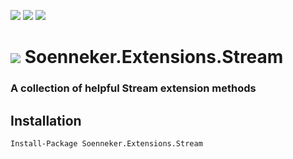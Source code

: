 [![](https://img.shields.io/nuget/v/Soenneker.Extensions.Stream.svg?style=for-the-badge)](https://www.nuget.org/packages/Soenneker.Extensions.Stream/)
[![](https://img.shields.io/github/actions/workflow/status/soenneker/soenneker.extensions.stream/publish-package.yml?style=for-the-badge)](https://github.com/soenneker/soenneker.extensions.stream/actions/workflows/publish-package.yml)
[![](https://img.shields.io/nuget/dt/Soenneker.Extensions.Stream.svg?style=for-the-badge)](https://www.nuget.org/packages/Soenneker.Extensions.Stream/)

# ![](https://user-images.githubusercontent.com/4441470/224455560-91ed3ee7-f510-4041-a8d2-3fc093025112.png) Soenneker.Extensions.Stream
### A collection of helpful Stream extension methods

## Installation

```
Install-Package Soenneker.Extensions.Stream
```